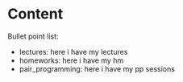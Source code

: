 # Content

Bullet point list:

* lectures: here i have my lectures
* homeworks: here i have my hm
* pair_programming: here i have my pp sessions



 
